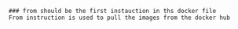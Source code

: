      ### from should be the first instauction in ths docker file 
     From instruction is used to pull the images from the docker hub 
     